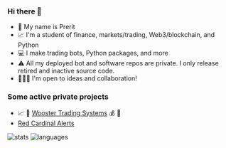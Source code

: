 ### Hi there 👋

<!--
**preritdas/preritdas** is a ✨ _special_ ✨ repository because its `README.md` (this file) appears on your GitHub profile.

Here are some ideas to get you started:

- 🔭 I’m currently working on ...
- 🌱 I’m currently learning ...
- 👯 I’m looking to collaborate on ...
- 🤔 I’m looking for help with ...
- 💬 Ask me about ...
- 📫 How to reach me: ...
- 😄 Pronouns: ...
- ⚡ Fun fact: ...
-->

- 🤝 My name is Prerit
- 📈 I'm a student of finance, markets/trading, Web3/blockchain, and Python
- 💻 I make trading bots, Python packages, and more
- :warning: All my deployed bot and software repos are private. I only release retired and inactive source code. 
- 🧑‍🤝‍🧑 I'm open to ideas and collaboration!

### Some active private projects

- :chart_with_upwards_trend: :robot: [Wooster Trading Systems](https://wooster.preritdas.com) :moneybag: :money_with_wings:
- [Red Cardinal Alerts](https://redcardinalalerts.com)

![stats](https://github-readme-stats.vercel.app/api?username=preritdas&count_private=True&show_icons=True&theme=tokyonight)
![languages](https://github-readme-stats.vercel.app/api/top-langs/?username=preritdas)
